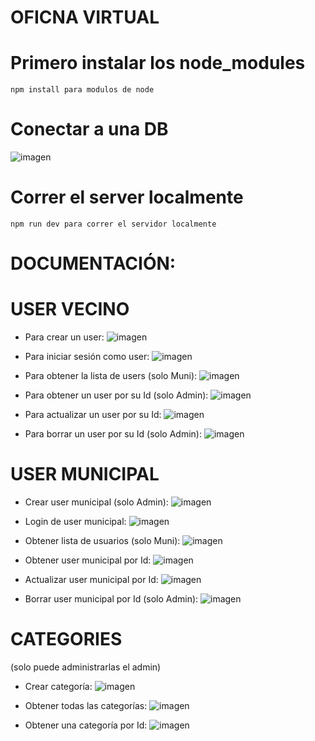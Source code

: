 # OFICNA VIRTUAL

# Primero instalar los node_modules
```
npm install para modulos de node
```

# Conectar a una DB
![imagen](https://user-images.githubusercontent.com/116845688/211369820-88c1d80b-9937-4ae4-b018-1b3c8da1ef16.png)

# Correr el server localmente

```
npm run dev para correr el servidor localmente
```


# DOCUMENTACIÓN:
# USER VECINO
- Para crear un user:
![imagen](https://user-images.githubusercontent.com/116845688/211362531-3c4d1ef2-4dd5-47a0-a9e6-e4139a977cc1.png)

- Para iniciar sesión como user:
![imagen](https://user-images.githubusercontent.com/116845688/211362597-a39ee599-54ed-472c-8753-3c679bf4d954.png)

- Para obtener la lista de users (solo Muni):
![imagen](https://user-images.githubusercontent.com/116845688/211362772-2cf6270b-b2f2-4ce1-b83a-04fb503f75c5.png)

- Para obtener un user por su Id (solo Admin):
![imagen](https://user-images.githubusercontent.com/116845688/211362882-3cff781e-5142-4b19-a5f0-19267ab04129.png)

- Para actualizar un user por su Id:
![imagen](https://user-images.githubusercontent.com/116845688/211365321-1e39fbd7-bd78-481a-ac10-2e7ec2840c99.png)

- Para borrar un user por su Id (solo Admin):
![imagen](https://user-images.githubusercontent.com/116845688/211365459-2dd26c19-c872-48d7-b73f-7d3c6f3f8bd6.png)

# USER MUNICIPAL
- Crear user municipal (solo Admin):
![imagen](https://user-images.githubusercontent.com/116845688/211365559-caef3f47-bb8f-4942-a3fc-bc8e7abd87ae.png)

- Login de user municipal:
![imagen](https://user-images.githubusercontent.com/116845688/211366554-bdebbae2-3178-4c16-a7ce-037576d3d115.png)

- Obtener lista de usuarios (solo Muni):
![imagen](https://user-images.githubusercontent.com/116845688/211366684-b3fd8983-663b-458b-8859-b6a6fc9da326.png)

- Obtener user municipal por Id:
![imagen](https://user-images.githubusercontent.com/116845688/211366738-4f49b330-63c8-41d9-9ab9-493210b1abc8.png)

- Actualizar user municipal por Id:
![imagen](https://user-images.githubusercontent.com/116845688/211366856-01ca287d-af36-4015-86ef-fb6f3794a80e.png)

- Borrar user municipal por Id (solo Admin):
![imagen](https://user-images.githubusercontent.com/116845688/211367036-420cb2aa-df85-445a-8e43-278d1c438080.png)

# CATEGORIES 
(solo puede administrarlas el admin)

- Crear categoría: 
![imagen](https://user-images.githubusercontent.com/116845688/211367278-a94a892d-9ab9-46ab-907d-00aeec273a04.png)

- Obtener todas las categorías:
![imagen](https://user-images.githubusercontent.com/116845688/211367352-9f728d0b-3e9c-44e4-ac9b-615a7dab5d2b.png)

- Obtener una categoría por Id:
![imagen](https://user-images.githubusercontent.com/116845688/211367607-6f1b089c-b59f-4a0c-bb19-a96ff7270e68.png)










